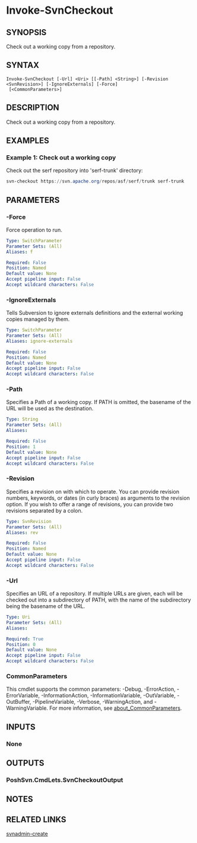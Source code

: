 ﻿---
external help file: PoshSvn.dll-Help.xml
Module Name: PoshSvn
online version: https://www.poshsvn.com/docs/Invoke-SvnCheckout/
schema: 2.0.0
---

# Invoke-SvnCheckout

## SYNOPSIS
Check out a working copy from a repository.

## SYNTAX

```
Invoke-SvnCheckout [-Url] <Uri> [[-Path] <String>] [-Revision <SvnRevision>] [-IgnoreExternals] [-Force]
 [<CommonParameters>]
```

## DESCRIPTION
Check out a working copy from a repository.

## EXAMPLES

### Example 1: Check out a working copy

Check out the serf repository into 'serf-trunk' directory:

```powershell
svn-checkout https://svn.apache.org/repos/asf/serf/trunk serf-trunk
```

## PARAMETERS

### -Force
Force operation to run.

```yaml
Type: SwitchParameter
Parameter Sets: (All)
Aliases: f

Required: False
Position: Named
Default value: None
Accept pipeline input: False
Accept wildcard characters: False
```

### -IgnoreExternals
Tells Subversion to ignore externals definitions and the external working copies managed by them.

```yaml
Type: SwitchParameter
Parameter Sets: (All)
Aliases: ignore-externals

Required: False
Position: Named
Default value: None
Accept pipeline input: False
Accept wildcard characters: False
```

### -Path
Specifies a Path of a working copy. If PATH is omitted, the basename of the URL will be used as the destination.

```yaml
Type: String
Parameter Sets: (All)
Aliases:

Required: False
Position: 1
Default value: None
Accept pipeline input: False
Accept wildcard characters: False
```

### -Revision
Specifies a revision on with which to operate. You can provide revision numbers, keywords, or dates (in curly braces) as arguments to the revision option. If you wish to offer a range of revisions, you can provide two revisions separated by a colon.

```yaml
Type: SvnRevision
Parameter Sets: (All)
Aliases: rev

Required: False
Position: Named
Default value: None
Accept pipeline input: False
Accept wildcard characters: False
```

### -Url
Specifies an URL of a repository. If multiple URLs are given, each will be checked out into a subdirectory of PATH, with the name of the subdirectory being the basename of the URL.

```yaml
Type: Uri
Parameter Sets: (All)
Aliases:

Required: True
Position: 0
Default value: None
Accept pipeline input: False
Accept wildcard characters: False
```

### CommonParameters
This cmdlet supports the common parameters: -Debug, -ErrorAction, -ErrorVariable, -InformationAction, -InformationVariable, -OutVariable, -OutBuffer, -PipelineVariable, -Verbose, -WarningAction, and -WarningVariable. For more information, see [about_CommonParameters](http://go.microsoft.com/fwlink/?LinkID=113216).

## INPUTS

### None

## OUTPUTS

### PoshSvn.CmdLets.SvnCheckoutOutput

## NOTES

## RELATED LINKS

[svnadmin-create](https://www.poshsvn.com/docs/Invoke-SvnAdminCreate/)
